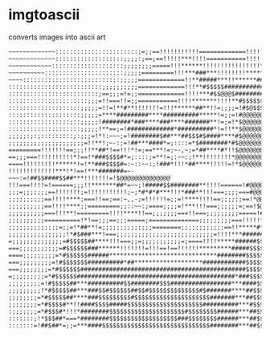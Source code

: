 # imgtoascii
converts images into ascii art
~~~~~~~~~~~~~~~:::::::::::::::::;;;;=====!!!!!!!!===================!!!!!!!!!!!!
~~~~~~~~~~~~~:::::::::::::::::::::::;=;;==!!!!!!!!!!!=============!!!!!!!!!!!!!!
~~~~~~~~~~~~~:::::::::::::::::::;;;;:;==;==!!!!!***!!!!===========!!!!!!!*******
~~~~~~~~~~~~::::::::::::::::::::;;;;;;;;=====!!!******!!!!!!!!!!!!!!!!*!*****###
~~~~~~~~~~::::::::::::::::::::::;;;;;=========!!!***###***!!!!!!!!*********#####
~~~~:::::::::::::::::::::::::;:;;;;;=============!!**#####***!!******###########
::::::::::::::::::::::::::;;;;;;;;;;=============!!!**#$$$$$#################$$$
:::::::::::::::::::::::::;==;;;=!=;;=============!!!!***#$$@@@$########$$$$$$$@@
::::::::::::::::::::::;;;=!!===!!=;;===========!!!!*******!!!!**#$$$$$$$$$$$$$@@
::::::::::::::::::::;;;;;=!!=!**#**!!!!!!!=!!!******##**!!=;;;;=!#$@$$$$$@@@@@@@
::::::::::::::::::::;;;;;=****#########****##########*****!=;;=!#@@@@@@@@@@@@@@@
:::::::::::::::::;::;;;;;!########*###****###****#######**!=;=!*$@@@@@@@@@@@@@@@
::::::::::::::::::::;;;;;!**==;=!#############*##########*!=!!**$@@@@@@@@@@@@@@@
;;;;;:;:;:::::::::;:;;;=!*!:~~~;=!########$##***##$$$#$####****#$@@@@@@@@@@@@@@@
;;;;;;;;;;;;;;;;;;;;;=!!**!;~-:;=!##***####*=;::::=*$########*#$@@@@@@@@@@@@@@@@
=========!!!!!!!==;;;!!**##*!==!!!*!=;==***!=;~-,~;=*##****#*!!$@@@@@@@@@@@@@@@@
==;;;===!!!!!!!!!!*!==!*###$$$$#*=;::::;=**!=;:~~:;!**!!!!!!!!*@@@@@@@@@@@@@@@@@
====!!!!!!!!!******!=!**###$$$$#=:~::~~:;!###*!!!*##****!!!!!=!*$@@@@@@@@@@@@@@@
!!!!!!!!!!!!!***!*!==!***#######=~-~~~:=!##$$####$$##***!!!!!!!=!$@@@@@@@@@@@@@@
!!!===!!!!=!======;;;!!*******##*=~~;!#####$$########**!!!!======!#@@@@@@@@@@@@@
;;;=;;;;;;;==!!!!!!!;=!!!!!!!!!!!;~;*#*#*#***!!!*###**!!!===;;;;===#@@@@@@@@@@@@
;;;;;;;;;;==!!!!****;===!!==;==:~,,-;=!!!!!!=;;=!****!!!!==;;;;;;==!*@@@@@@@@@@@
;;;;;;;;;;==!!!!****;;=========;;::~~:;====;;;;=!***!!!===;;;;;;=;==!$@@@@@@@@@@
;;;;;;;;;;===!!!**!=========!!!!****!!==;;;;;;;===!!===;;;;;;;;;=====!#@@@@@@@@@
;;;;;;;;;;==========!*!==;;;==;;;=====;==============;;;;;;;;;===!!!!!*$@@@@@@@@
;;;;;;;;;;;;;;=;;=!*##**!=;;;;;;;;;;;;;;========;;;;;;;;;;;;==!!*****#**$@@@@@@@
;;;;;;;;;;;;;;;;!*#$###***!===;;;;;;;;;;;;;;;;;;;;;;;;;;;=!!!!***#######*#$$@@@@
=;;;;;;;;;;;;;;=#$$$$$##****!!!===;;=;;;;;;;;;;;=;====!!!!*****######$$##!*#@@@@
===;;;;;;;;;;;=#$$$$$$###******!!!!!!!=!!!==!==!!!!!!*********#####$$$$$$#**@@@@
====;;;;;;;;;=*#$$$$$$######******************************########$$$$$$$$##@@@@
===;;;;;;;;;=!#$$$$$$$##########*##*******************############$$$$$$$###$@@$
===;;;;;;;;=*#$$$$$$##############################################$$$$$$$$#**$$$
=;;;;;;;;;=*#$$$$$$############################################*###$$$$$$$#**$##
;;;;;;;;;=!#$$$$$##***##########$$########$$$#################***####$$$$$#**###
;;;;;;;;;!*#$$$$$##***###$$#$$$$$$##$$#$$$$$$$$$$$$$$#$#######****##$$$$$$$#!*#*
;;;;;;;;=*#$$$$$##****###$$$$$$$$$#$$$$$$$$$$$$$$$$$$$$$#######***##$$$$$$$#!!**
;;;;;;;;=*#$$$$#**!!####$$$$#####$$$$$$$$$$$$$$$$$$$$$##########***#$$$$$$$#!!**
:;;;;;;;=*#$$$#*!!!*########$$$$$$$$$$$$$$$$$$$$$#$$$$$$$$######***##$$$$$$*=!!!
:::::::;!*$$$##*===*########$$$$$$$$$$$$$$$$$$$###$$$$$$$$######***##$$$$$#*!!!!
:::::::=!##$##*=;;=***####$$$$$$$$$$$$$$$$$$$$$$$$$$$$$$########***##$$$$$*!!!!!
